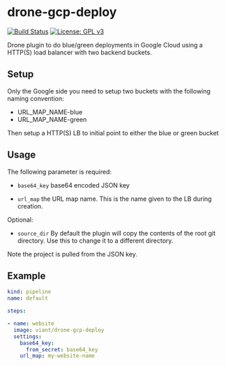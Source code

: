 # drone-gcp-deploy
[![Build Status](https://cloud.drone.io/api/badges/viant/drone-gcp-deploy/status.svg)](https://cloud.drone.io/viant/drone-gcp-deploy)
[![License: GPL v3](https://img.shields.io/badge/License-GPLv3-blue.svg)](https://github.com/viant/drone-gcp-deploy/blob/master/LICENSE)

Drone plugin to do blue/green deployments in Google Cloud using a HTTP(S) load balancer with two backend buckets. 

## Setup

Only the Google side you need to setup two buckets with the following naming convention:

* URL_MAP_NAME-blue
* URL_MAP_NAME-green

Then setup a HTTP(S) LB to initial point to either the blue or green bucket

## Usage

The following parameter is required:

* `base64_key` base64 encoded JSON key

* `url_map` the URL map name. This is the name given to the LB during creation.


Optional:

* `source_dir` By default the plugin will copy the contents of the root git directory. Use this to change it to a different directory.

Note the project is pulled from the JSON key.

## Example

```yaml
kind: pipeline
name: default

steps:

- name: website
  image: viant/drone-gcp-deploy
  settings:
    base64_key:
      from_secret: base64_key
    url_map: my-website-name
```
